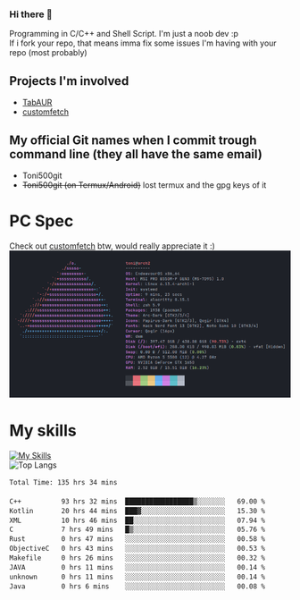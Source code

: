 ### Hi there 👋

Programming in C/C++ and Shell Script. I'm just a noob dev :p\
If i fork your repo, that means imma fix some issues I'm having with your repo (most probably)

## Projects I'm involved
 - [TabAUR](https://github.com/BurntRanch/TabAUR)
 - [customfetch](https://github.com/Toni500github/customfetch)

## My official Git names when I commit trough command line (they all have the same email)
* Toni500git
* ~~Toni500git (on Termux/Android)~~ lost termux and the gpg keys of it

# PC Spec
Check out [customfetch](https://github.com/Toni500github/customfetch) btw, would really appreciate it :)
![screenshot.png](https://github.com/Toni500github/customfetch/raw/main/screenshot.png)

# My skills
[![My Skills](https://skillicons.dev/icons?i=cpp,bash,androidstudio,arch,linux&theme=light)](https://skillicons.dev)\
![Top Langs](https://github-readme-stats.vercel.app/api/top-langs/?username=Toni500github&layout=compact)

<!--START_SECTION:waka-->

```txt
Total Time: 135 hrs 34 mins

C++          93 hrs 32 mins  █████████████████▒░░░░░░░   69.00 %
Kotlin       20 hrs 44 mins  ███▓░░░░░░░░░░░░░░░░░░░░░   15.30 %
XML          10 hrs 46 mins  ██░░░░░░░░░░░░░░░░░░░░░░░   07.94 %
C            7 hrs 49 mins   █▒░░░░░░░░░░░░░░░░░░░░░░░   05.76 %
Rust         0 hrs 47 mins   ░░░░░░░░░░░░░░░░░░░░░░░░░   00.58 %
ObjectiveC   0 hrs 43 mins   ░░░░░░░░░░░░░░░░░░░░░░░░░   00.53 %
Makefile     0 hrs 26 mins   ░░░░░░░░░░░░░░░░░░░░░░░░░   00.32 %
JAVA         0 hrs 11 mins   ░░░░░░░░░░░░░░░░░░░░░░░░░   00.14 %
unknown      0 hrs 11 mins   ░░░░░░░░░░░░░░░░░░░░░░░░░   00.14 %
Java         0 hrs 6 mins    ░░░░░░░░░░░░░░░░░░░░░░░░░   00.08 %
```

<!--END_SECTION:waka-->
